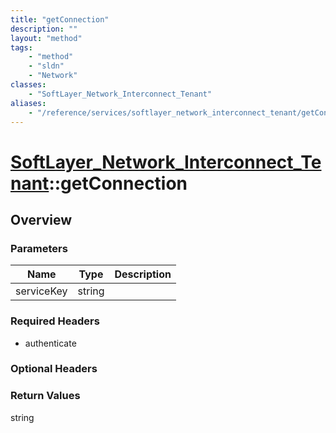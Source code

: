 ```yaml
---
title: "getConnection"
description: ""
layout: "method"
tags:
    - "method"
    - "sldn"
    - "Network"
classes:
    - "SoftLayer_Network_Interconnect_Tenant"
aliases:
    - "/reference/services/softlayer_network_interconnect_tenant/getConnection"
---
```

# [SoftLayer_Network_Interconnect_Tenant](/reference/services/SoftLayer_Network_Interconnect_Tenant)::getConnection




## Overview 


### Parameters 
|Name | Type | Description |
| --- | --- | --- |
|serviceKey| string| |


### Required Headers
* authenticate

### Optional Headers

### Return Values
string

